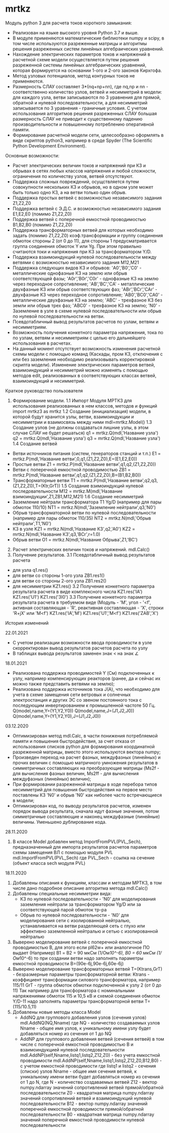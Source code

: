 # mrtkz 
Модуль python 3 для расчета токов короткого замыкания: 
- Реализован на языке высокого уровня Python 3.7 и выше.
- В модуле применяются математические библиотеки numpy и scipy, в том числе используются разреженные матрицы и алгоритмы решения разреженных систем линейных алгебраических уравнений.
- Нахождение электрических параметров токов и напряжений в расчетной схеме модели осуществляется путем решения разреженной системы линейных алгебраических уравнений, которая формируется на основании 1-ого и 2-ого законов Кирхгофа. 
- Метод узловых потенциалов, метод контурных токов не применяются.
- Размерность СЛАУ составляет 3*(nq+np+nn), где  nq,np и nn - соответственно количество узлов, ветвей и несимметрий в модели: для каждого узла, ветви записываются по 3 уравнения для прямой, обратной и нулевой последовательности, а для несимметрий записывается по 3 уравнения - граничные условия. C учетом использования алгоритмов решения разреженных СЛАУ большая размерность СЛАУ не приводит к существенному падению производительности и повышенному потреблению оперативной памяти.
- Формирование расчетной модели сети, целесообразно оформлять в виде скриптов python3, например в среде Spyder (The Scientific Python Development Environment).

Основные возможности:
- Расчет электрических величин токов и напряжений при КЗ и обрывах в сетях любых классов напряжения и любой сложности, ограничения по количеству узлов, ветвей отсутствуют. 
- Поддержка сложных повреждений, осущствляется путем совокупности нескольких КЗ и обрывов, но в одном узле может быть только одно КЗ, а на ветви только один обрыв.
- Поддержка простых ветвей с возможностью независимого задания Z1,Z2,Z0
- Поддержка ветвей с Э.Д.С. и возможностью независимого задания E1,E2,E0 (помимо Z1,Z2,Z0)
- Поддержка ветвей с поперечной емкостной проводимостью B1,B2,B0 (помимо Z1,Z2,Z0)
- Поддержка трансформаторных ветвей для которых необходимо задать (помимо Z1,Z2,Z0) коэф.трансформации и группу соединения обмоток стороны 2 (от 0 до 11), для стороны 1 предусматривается группа соединения обмоток Y или Yg. При этом правильно считаются токи и напряжения при КЗ за трансформатором Y/D.
- Поддержка взаимоиндукций нулевой последовательности между ветвями с возможностью независимого задания M12,M21
- Поддержка следующих видов КЗ и обрывов: 
	'A0','B0','C0' - металлические однофазные КЗ на землю или обрыв соответствующей фазы;
        'A0r','B0r','C0r' - однофазные КЗ на землю через переходное сопротивление;
        'AB','BC','CA' - металлические двухфазные КЗ  или обрыв соответствующих фаз;
        'ABr','BCr','CAr' - двухфазные КЗ через переходное сопротивление;
        'AB0','BC0','CA0' - металлические двухфазные КЗ на землю;
        'ABC' - трехфазное КЗ без земли  или обрыв трех фаз;
        'ABC0' - трехфазное КЗ на землю;
        'N0' - Заземление в узле в схеме нулевой последовательности или обрыв по нулевой последовательности на ветви.
- Псевдотабличный вывод результатов расчетов по узлам, ветвям и несимметриям.
- Возможность получения конкетного параметра напряжения, тока по по узлам, ветвям и несимметриям с целью его дальнейшего использования в расчетах.
- На данный момент отсутствует возможность изменения расчетной схемы модели с помощью команд (Каскады, пром КЗ, отключения с или без заземления необходимо реализовывать корректировкой скрипта модели). Изменение электрических параметров ветвей, взаимоиндукций и несимметрий можно изменять с помощью методов edit, реализованных в соответствующих классах ветвей, взаимоиндукций и несимметрий. 

Краткое руководство пользователя
1. Формирование модели.
1.1 Импорт Модуля МРТКЗ для использования реализованных в нем классов, методов и функций
import mrtkz3 as mrtkz 
1.2 Создание (инициализация) модели, в которой будут хранится узлы, ветви, взаимоиндукции и несимметрии и взаимосвязь между ними
mdl=mrtkz.Model()
1.3 Создание узлов (не должны создаваться лишние узлы, в этом случае СЛАУ не будет решаться)
q1 = mrtkz.Q(mdl,'Название узла')
q2 = mrtkz.Q(mdl,'Название узла')
q3 = mrtkz.Q(mdl,'Название узла')
1.4 Создание ветвей
- Ветви источников питания (систем, генераторов станций и т.п.)
E1 = mrtkz.P(mdl,'Название ветви',0,q1,(Z1,Z2,Z0),E=(E1,E2,E0))
- Простые ветви 
Z1 = mrtkz.P(mdl,'Название ветви',q1,q2,(Z1,Z2,Z0))
- Ветви с поперечной емкостной проводимостью 
ZB1 = mrtkz.P(mdl,'Название ветви',q1,q2,(Z1,Z2,Z0),B=(B1,B2,B0))
- Трансформаторные ветви
T1 = mrtkz.P(mdl,'Название ветви',q2,q3,(Z1,Z2,Z0),T=(Ktr,GrT))
1.5 Создание взимоиндукций нулевой последовательности
M12 = mrtkz.M(mdl,'Название взимоиндукции',Z1,ZB1,M12,M21)
1.6 Создание несимметрий
- Заземление нейтрали трансформатора T1 Yg/D (например для пары обмоток 110/10)
NT1 = mrtkz.N(mdl,'Заземление нейтрали',q3,'N0')
- Обрыв трансформаторной ветви по нулевой последовательности (например для пары обмоток 110/35)
NT2 = mrtkz.N(mdl,'Обрыв нейтрали',T1,'N0')
- КЗ в узле 
KZ1 = mrtkz.N(mdl,'Название КЗ',q2,'A0')
KZ2 = mrtkz.N(mdl,'Название КЗ',q3,'BCr',r=1.0)
- Обрыв ветви
O1 = mrtkz.N(mdl,'Название Обрыва',Z1,'BC')
2. Расчет электрических величин токов и напряжений.
mdl.Calc()
3. Получение результатов.
3.1 Псевдотабличный вывод результатов расчета
- для узла
q1.res()
- для ветви со стороны 1-ого узла
ZB1.res1()
- для ветви со стороны 2-ого узла
ZB1.res2()
- для несимметрии
KZ1.res()
3.2 Получение конкетного параметра результата расчета в виде комплексного числа
KZ1.res('IA')
KZ1.res('U1')
KZ1.res('3I0')
3.3 Получение конкетного параметра результата расчета в требуемом виде 
(Модуль - 'M', угол - '<f', активная составляющая - 'R', реактивная составляющая - 'X', строки 'R+jX' или 'M<f')
KZ1.res('IA','M')
KZ1.res('U1','M<f')
KZ1.res('ZAB','X')

История изменений

22.01.2021
- С учетом реализации возможности ввода проводимости в узле скорректирован вывод
  результатов расчетов расчета по узлу
- В таблицах вывода результатов заменен знак < на знак ∠

18.01.2021
- Реализована поддержка проводимостей Y (См) подключенных к узлу, например компенсирующих
  реакторов (ранее, да и сейчас их можно также представить ветвями на землю);
- Реализована поддержка источников тока J(А), что необходимо для учета в схеме
  замещения сети ветровых и солнечных электростанция и других ЭС со звеном
  постоянного тока с последующим инвертированием к промышленной частоте 50 Гц.
  Q(model,name,Y=(Y1,Y2,Y0))
  Q(model,name,J=(J1,J2,J0))
  Q(model,name,Y=(Y1,Y2,Y0),J=(J1,J2,J0))

03.12.2020
- Оптимизирован метод mdl.Calc, в части понижения потребляемой памяти и повышения
  быстродействия, за счет отказа от использования списков python для формирования
  координатной разреженной матрицы, вместо этого используются вектора numpy;
- Произведен переход на расчет фазных, междуфазных (линейных) и прочих величин
  с помощью матричного умножения результатов в симметричных составляющих на
  преобразующие матрицы (Ms2f - для вычисления фазных величин, Ms2ff - для
  вычисления междуфазных (линейных) величин);
- При формировании разреженной матрицы в ходе перебора типов несимметрий для
  повышения быстродействия на первое место поставлены КЗ 'N0' и обрыв 'N0'
  как ниболее часто встречающиеся в модели;
- Оптимизирован код, по выводу результатов расчетов, изменен порядок вывода
  результата, сначала идут фазные значения, потом симметричные составляющие
  и наконец междуфазные (линейные) величины. Уменьшено дублирование кода.
  
28.11.2020
1. В классе Model добавлен метод ImportFromPVL(PVL_Sech), предназначенный для
   импорта результатов расчетов параметров схемы замещения ВЛ с помощью модуля PVL
   mdl.ImportFromPVL(PVL_Sech)
   где PVL_Sech - ссылка на сечение (объект класса sech модуля PVL)

18.11.2020
1. Добавлены описания к функциям, классам и методам МРТКЗ,
    в том числе дано подробное описание алгоритма метода mdl.Calc()
2. Добавлены специальные нeсимметрии вида:
    - КЗ по нулевой последовательности - 'N0' для моделирования заземления нейтрали за
      трансформатором Yg/D или за соответствующей парой обмоток тр-ра
    - Обрыв по нулевой последовательности - 'N0' для моделирования сети с изолированной
      нейтралью, устанавливается на ветви разделяющей сеть с глухо или эффективно
      заземленной нейтралью и сетью с изолированной нейтралью
3. Выверено моделирование ветвей с поперечной емкостной проводимостью B,
    для этого если pl62w+ или аналогичное ПО выдает (Например)
    B1 = В2 = 90 мкСм (1/Ом*10^-6), B0 = 60 мкСм (1/Ом*10^-6)
    то при создании ветви надо заполнять параметры емкостной проводимости
    B=(90e-6j,90e-6j,60e-6j)
4. Выверено моделирование трансформаторных ветвей
    T=(Ktrans,GrT) - безразмерные параметры трансформаторной ветви:
    Ktrans - коэффициент трансформации силового трансформатора, например 115/11
    GrT - группа обмоток обмотки подключенной к узлу 2 (от 0 до 11)
    Так например для трансформатора с номинальными напряжениями обмоток 115 и 10,5 кВ
    и схемой соединения обмоток Y/D-11 надо заполнять параметры трансформаторной ветви
    T=(115/10.5,11)
5. Добавлены новые методы класса Model
    - AddNQ для группового добавления узлов (сечения узлов)
    mdl.AddNQ(NQ,Nname)
    где NQ - количество создаваемых узлов
        Nname - общее имя узлов, к уникальному имени узлу будет добавляться
        номер из сечения от 1 до NQ
    - AddNP для группового добавления ветвей (сечения ветвей)
    в том числе с поперечной емкостной проводимостью B и
    взаимоиндукцией нулевой последовательности
    mdl.AddNP(self,Nname,listq1,listq2,Z12,Z0) - без учета емкостной проводимости
    mdl.AddNP(self,Nname,listq1,listq2,Z12,Z0,B12,B0) - с учетом емкостной проводимости
    где listq1 и listq2 - сечения (списки) узлов
        Nname - общее имя сечения ветвей, к уникальному имени ветви будет добавляться
        номер из сечения от 1 до N, где N - количество создаваемых ветвей
        Z12 - вектор numpy.ndarray значений сопротивлений ветвей прямой/обратной последовательности
        Z0 - квадратная матрица numpy.ndarray значений сопротивлений ветвей и взаимоиндукций нулевой последовательности
        B12 - вектор numpy.ndarray значений поперечной емкостной проводимости прямой/обратной последовательности
        B0 - квадратная матрица numpy.ndarray значений поперечной емкостной проводимости нулевой последовательности
